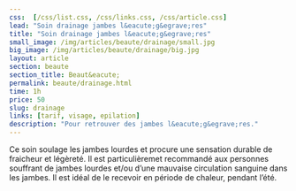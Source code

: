 ```yaml
---
css:  [/css/list.css, /css/links.css, /css/article.css]
lead: "Soin drainage jambes l&eacute;g&egrave;res"
title: "Soin drainage jambes l&eacute;g&egrave;res"
small_image: /img/articles/beaute/drainage/small.jpg
big_image: /img/articles/beaute/drainage/big.jpg
layout: article
section: beaute
section_title: Beaut&eacute;
permalink: beaute/drainage.html
time: 1h
price: 50
slug: drainage
links: [tarif, visage, epilation]
description: "Pour retrouver des jambes l&eacute;g&egrave;res."
---
```

Ce soin soulage les jambes lourdes et procure 
une sensation durable de fraicheur et légèreté.
Il est particulièremet recommandé aux 
personnes souffrant de jambes lourdes et/ou
d’une mauvaise circulation sanguine dans les 
jambes.
Il est idéal de le recevoir en période de chaleur, 
pendant l’été. 